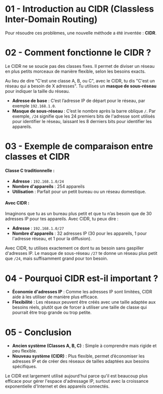 # 01 - Introduction au CIDR (Classless Inter-Domain Routing)

Pour résoudre ces problèmes, une nouvelle méthode a été inventée : **CIDR**.

# 02 - Comment fonctionne le CIDR ?

Le CIDR ne se soucie pas des classes fixes. Il permet de diviser un réseau en plus petits morceaux de manière flexible, selon les besoins exacts.

Au lieu de dire "C'est une classe A, B, ou C", avec le CIDR, tu dis "C'est un réseau qui a besoin de X adresses". Tu utilises un **masque de sous-réseau** pour indiquer la taille du réseau.

- **Adresse de base** : C’est l’adresse IP de départ pour le réseau, par exemple `192.168.1.0`.
- **Masque de sous-réseau** : C’est le nombre après la barre oblique `/`. Par exemple, `/24` signifie que les 24 premiers bits de l'adresse sont utilisés pour identifier le réseau, laissant les 8 derniers bits pour identifier les appareils.

# 03 - Exemple de comparaison entre classes et CIDR

#### Classe C traditionnelle :
- **Adresse** : `192.168.1.0/24`
- **Nombre d'appareils** : 254 appareils
- **Utilisation** : Parfait pour un petit bureau ou un réseau domestique.

#### Avec CIDR :
Imaginons que tu as un bureau plus petit et que tu n’as besoin que de 30 adresses IP pour tes appareils. Avec CIDR, tu peux dire :

- **Adresse** : `192.168.1.0/27`
- **Nombre d'appareils** : 32 adresses IP (30 pour les appareils, 1 pour l'adresse réseau, et 1 pour la diffusion).

Avec CIDR, tu utilises exactement ce dont tu as besoin sans gaspiller d'adresses IP. Le masque de sous-réseau `/27` te donne un réseau plus petit que `/24`, mais suffisamment grand pour ton besoin.

# 04 - Pourquoi CIDR est-il important ?

- **Économie d'adresses IP** : Comme les adresses IP sont limitées, CIDR aide à les utiliser de manière plus efficace.
- **Flexibilité** : Les réseaux peuvent être créés avec une taille adaptée aux besoins réels, plutôt que de forcer à utiliser une taille de classe qui pourrait être trop grande ou trop petite.

# 05 - Conclusion

- **Ancien système (Classes A, B, C)** : Simple à comprendre mais rigide et peu flexible.
- **Nouveau système (CIDR)** : Plus flexible, permet d’économiser les adresses IP et de créer des réseaux de tailles adaptées aux besoins spécifiques.

Le CIDR est largement utilisé aujourd'hui parce qu'il est beaucoup plus efficace pour gérer l'espace d'adressage IP, surtout avec la croissance exponentielle d'Internet et des appareils connectés.
